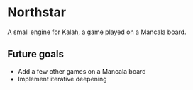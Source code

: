 # Northstar
A small engine for Kalah, a game played on a Mancala board.

## Future goals
 - Add a few other games on a Mancala board
 - Implement iterative deepening